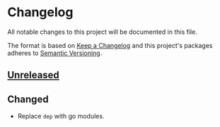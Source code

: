 # Changelog

All notable changes to this project will be documented in this file.

The format is based on [Keep a Changelog](http://keepachangelog.com/en/1.0.0/)
and this project's packages adheres to [Semantic Versioning](http://semver.org/spec/v2.0.0.html).

## [Unreleased]

## Changed

- Replace `dep` with go modules.


[Unreleased]: https://github.com/giantswarm/k8s-setup-network-environment/compare/v.0.0.0...HEAD
[0.0.0]: https://github.com/giantswarm/k8s-setup-network-environment/releases/tag/v0.0.0
